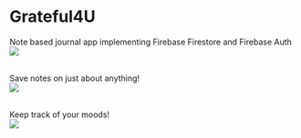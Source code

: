 # Grateful4U
Note based journal app implementing Firebase Firestore and Firebase Auth <br /> 
<a href="https://lunapic.com"><img src="https://i.imgur.com/WichW9M.png" border=0></a> <br />
<br />

Save notes on just about anything! <br />
<a href="https://lunapic.com"><img src="https://i.imgur.com/I18Sj64.png" border=0></a> <br />
<br />

Keep track of your moods! <br />
<a href="https://lunapic.com"><img src="https://i.imgur.com/J8BZhzr.png" border=0></a>
